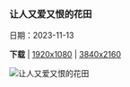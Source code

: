 ### 让人又爱又恨的花田

日期：2023-11-13

**下载**  |  [1920x1080](https://cn.bing.com/th?id=OHR.RussellLupines_ZH-CN8552113285_1920x1080.jpg)  |  [3840x2160](https://cn.bing.com/th?id=OHR.RussellLupines_ZH-CN8552113285_UHD.jpg)

![让人又爱又恨的花田](https://cn.bing.com/th?id=OHR.RussellLupines_ZH-CN8552113285_1920x1080.jpg "特卡波湖沿岸的鲁冰花，南岛，新西兰 (© Jeffrey Lewis/Tandem Stills + Motion)")

